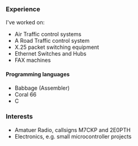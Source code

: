 ### Experience
I've worked on:
- Air Traffic control systems
- A Road Traffic control system
- X.25 packet switching equipment
- Ethernet Switches and Hubs
- FAX machines

#### Programming languages
- Babbage (Assembler)
- Coral 66
- C

### Interests
- Amatuer Radio, callsigns M7CKP and 2E0PTH
- Electronics, e.g. small microcontroller projects


<!---
M7CKP/M7CKP is a ✨ special ✨ repository because its `README.md` (this file) appears on your GitHub profile.
You can click the Preview link to take a look at your changes.
--->
